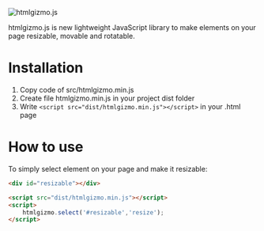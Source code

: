 ![htmlgizmo.js](https://via.placeholder.com/800x500/232424/0afc77?text=htmlgizmo.js)

htmlgizmo.js is new lightweight JavaScript library to make elements on your page resizable, movable and rotatable.

# Installation
1. Copy code of src/htmlgizmo.min.js
2. Create file htmlgizmo.min.js in your project dist folder
3. Write `<script src="dist/htmlgizmo.min.js"></script>` in your .html page

# How to use
To simply select element on your page and make it resizable:
```html
<div id="resizable"></div>

<script src="dist/htmlgizmo.min.js"></script>
<script>
    htmlgizmo.select('#resizable','resize');
</script>
```
